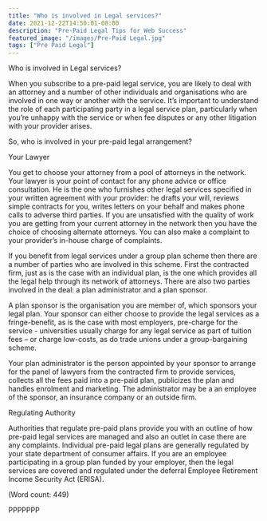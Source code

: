 ```yaml
---
title: "Who is involved in Legal services?"
date: 2021-12-22T14:50:01-08:00
description: "Pre-Paid Legal Tips for Web Success"
featured_image: "/images/Pre-Paid Legal.jpg"
tags: ["Pre Paid Legal"]
---
```


Who is involved in Legal services?

When you subscribe to a pre-paid legal service, you are likely to deal 
with an attorney and a number of other individuals and organisations who 
are involved in one way or another with the service. It’s important to 
understand the role of each participating party in a legal service plan, 
particularly when you’re unhappy with the service or when fee disputes or 
any other litigation with your provider arises. 

So, who is involved in your pre-paid legal arrangement?

Your Lawyer

You get to choose your attorney from a pool of attorneys in the network. 
Your lawyer is your point of contact for any phone advice or office 
consultation. He is the one who furnishes other legal services specified 
in your written agreement with your provider: he drafts your will, reviews 
simple contracts for you, writes letters on your behalf and makes phone 
calls to adverse third parties. 
If you are unsatisfied with the quality of work you are getting from your 
current attorney in the network then you have the choice of choosing 
alternate attorneys. You can also make a complaint to your provider’s 
in-house charge of complaints. 

If you benefit from legal services under a group plan scheme then there are 
a number of parties who are involved in this scheme. 
First the contracted firm, just as is the case with an individual plan, is 
the one which provides all the legal help through its network of attorneys. 
There are also two parties involved in the deal: a plan administrator and a 
plan sponsor. 

A plan sponsor is the organisation you are member of, which sponsors your 
legal plan. Your sponsor can either choose to provide the legal services as 
a fringe-benefit, as is the case with most employers, pre-charge for the 
service  - universities usually charge for any legal service as part of 
tuition fees – or charge low-costs, as do trade unions under a 
group-bargaining scheme.

Your plan administrator is the person appointed by your sponsor to arrange 
for the panel of lawyers from the contracted firm to provide services, 
collects all the fees paid into a pre-paid plan, publicizes the plan and 
handles enrolment and marketing. The administrator may be a an employee of 
the sponsor, an insurance company or an outside firm. 

Regulating Authority

Authorities that regulate pre-paid plans provide you with an outline of how 
pre-paid legal services are managed and also an outlet in case there are 
any complaints. 
Individual pre-paid legal plans are generally regulated by your state 
department of consumer affairs. 
If you are an employee participating in a group plan funded by your 
employer, then the legal services are covered and regulated under the 
deferral Employee Retirement Income Security Act (ERISA).

(Word count: 449)

PPPPPPP

